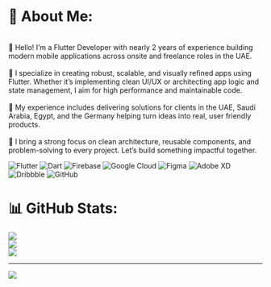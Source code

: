 # 💫 About Me:
<br>👋 Hello! I’m a Flutter Developer with nearly 2 years of experience building modern mobile applications across onsite and freelance roles in the UAE.<br><br>📱 I specialize in creating robust, scalable, and visually refined apps using Flutter. Whether it’s implementing clean UI/UX or architecting app logic and state management, I aim for high performance and maintainable code.<br><br>💼 My experience includes delivering solutions for clients in the UAE, Saudi Arabia, Egypt, and the Germany helping turn ideas into real, user friendly products.<br><br>🚀 I bring a strong focus on clean architecture, reusable components, and problem-solving to every project. Let’s build something impactful together.


![Flutter](https://img.shields.io/badge/Flutter-%2302569B.svg?style=plastic&logo=Flutter&logoColor=white) ![Dart](https://img.shields.io/badge/dart-%230175C2.svg?style=plastic&logo=dart&logoColor=white) ![Firebase](https://img.shields.io/badge/firebase-%23039BE5.svg?style=plastic&logo=firebase) ![Google Cloud](https://img.shields.io/badge/GoogleCloud-%234285F4.svg?style=plastic&logo=google-cloud&logoColor=white) ![Figma](https://img.shields.io/badge/figma-%23F24E1E.svg?style=plastic&logo=figma&logoColor=white) ![Adobe XD](https://img.shields.io/badge/Adobe%20XD-470137?style=plastic&logo=Adobe%20XD&logoColor=#FF61F6) ![Dribbble](https://img.shields.io/badge/Dribbble-EA4C89?style=plastic&logo=dribbble&logoColor=white) ![GitHub](https://img.shields.io/badge/github-%23121011.svg?style=plastic&logo=github&logoColor=white)
# 📊 GitHub Stats:
![](https://github-readme-stats.vercel.app/api?username=nashaatMVP&theme=rose&hide_border=true&include_all_commits=false&count_private=false)<br/>
![](https://nirzak-streak-stats.vercel.app/?user=nashaatMVP&theme=rose&hide_border=true)<br/>
![](https://github-readme-stats.vercel.app/api/top-langs/?username=nashaatMVP&theme=rose&hide_border=true&include_all_commits=false&count_private=false&layout=compact)

---
[![](https://visitcount.itsvg.in/api?id=nashaatMVP&icon=0&color=0)](https://visitcount.itsvg.in)

<!-- Proudly created with GPRM ( https://gprm.itsvg.in ) -->

<!--
**nashaatMVP/nashaatMVP** is a ✨ _special_ ✨ repository because its `README.md` (this file) appears on your GitHub profile.

Here are some ideas to get you started:

- 🔭 I’m currently working on ...
- 🌱 I’m currently learning ...
- 👯 I’m looking to collaborate on ...
- 🤔 I’m looking for help with ...
- 💬 Ask me about ...
- 📫 How to reach me: ...
- 😄 Pronouns: ...
- ⚡ Fun fact: ...
-->
